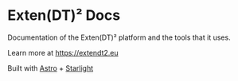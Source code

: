 # Exten(DT)² Docs

Documentation of the Exten(DT)² platform and the tools that it uses.

Learn more at https://extendt2.eu

Built with [Astro](https://astro.build) + [Starlight](https://github.com/withastro/starlight/tree/main/examples/basics)
